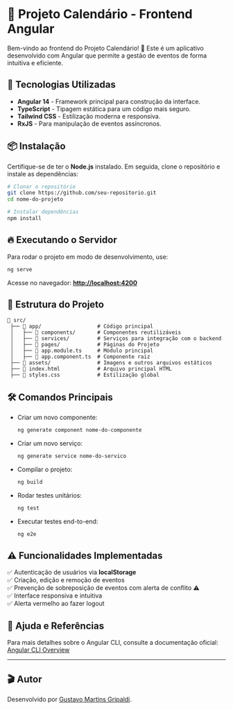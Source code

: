# 📅 Projeto Calendário - Frontend Angular

Bem-vindo ao frontend do Projeto Calendário! 🎉 Este é um aplicativo desenvolvido com Angular que permite a gestão de eventos de forma intuitiva e eficiente.

## 🚀 Tecnologias Utilizadas

- **Angular 14** - Framework principal para construção da interface.
- **TypeScript** - Tipagem estática para um código mais seguro.
- **Tailwind CSS** - Estilização moderna e responsiva.
- **RxJS** - Para manipulação de eventos assíncronos.

## 📦 Instalação

Certifique-se de ter o **Node.js** instalado. Em seguida, clone o repositório e instale as dependências:

```sh
# Clonar o repositório
git clone https://github.com/seu-repositorio.git
cd nome-do-projeto

# Instalar dependências
npm install
```

## 🔥 Executando o Servidor

Para rodar o projeto em modo de desenvolvimento, use:

```sh
ng serve
```

Acesse no navegador: **[http://localhost:4200](http://localhost:4200)**

## 🎨 Estrutura do Projeto

```
📂 src/
 ├── 📁 app/                  # Código principal
 │   ├── 📁 components/       # Componentes reutilizáveis
 │   ├── 📁 services/         # Serviços para integração com o backend
 │   ├── 📁 pages/            # Páginas do Projeto
 │   ├── 📄 app.module.ts     # Módulo principal
 │   ├── 📄 app.component.ts  # Componente raiz
 ├── 📁 assets/               # Imagens e outros arquivos estáticos
 ├── 📄 index.html            # Arquivo principal HTML
 ├── 📄 styles.css            # Estilização global
```

## 🛠 Comandos Principais

- Criar um novo componente:
  ```sh
  ng generate component nome-do-componente
  ```
- Criar um novo serviço:
  ```sh
  ng generate service nome-do-servico
  ```
- Compilar o projeto:
  ```sh
  ng build
  ```
- Rodar testes unitários:
  ```sh
  ng test
  ```
- Executar testes end-to-end:
  ```sh
  ng e2e
  ```

## ⚠️ Funcionalidades Implementadas

✅ Autenticação de usuários via **localStorage**  
✅ Criação, edição e remoção de eventos  
✅ Prevenção de sobreposição de eventos com alerta de conflito ⚠️  
✅ Interface responsiva e intuitiva  
✅ Alerta vermelho ao fazer logout  

## 📖 Ajuda e Referências

Para mais detalhes sobre o Angular CLI, consulte a documentação oficial: [Angular CLI Overview](https://angular.io/cli)

---

## 🎬 Autor
Desenvolvido por [Gustavo Martins Gripaldi](https://g2martins.github.io/G2Portfolio/).

